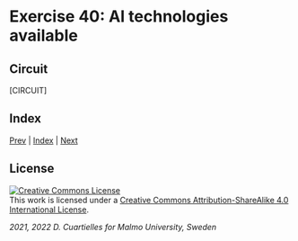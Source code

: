 # Exercise 40: AI technologies available

## Circuit

[CIRCUIT]

## Index

[Prev](../39-AI_neural_networks_basics/39-AI_neural_networks_basics.md) |  [Index](../course_index.md) |  [Next](../41-AI_training_with_Jupyter_microphone/41-AI_training_with_Jupyter_microphone.md)

## License

<a rel="license" href="http://creativecommons.org/licenses/by-sa/4.0/"><img alt="Creative Commons License" style="border-width:0" src="https://i.creativecommons.org/l/by-sa/4.0/80x15.png" /></a><br />This work is licensed under a <a rel="license" href="http://creativecommons.org/licenses/by-sa/4.0/">Creative Commons Attribution-ShareAlike 4.0 International License</a>.

*2021, 2022 D. Cuartielles for Malmo University, Sweden*
